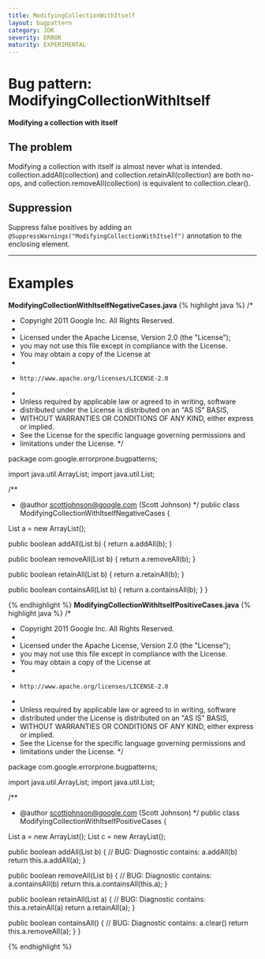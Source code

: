 ```yaml
---
title: ModifyingCollectionWithItself
layout: bugpattern
category: JDK
severity: ERROR
maturity: EXPERIMENTAL
---
```


# Bug pattern: ModifyingCollectionWithItself
__Modifying a collection with itself__

## The problem
Modifying a collection with itself is almost never what is intended. collection.addAll(collection) and collection.retainAll(collection) are both no-ops, and collection.removeAll(collection) is equivalent to collection.clear().

## Suppression
Suppress false positives by adding an `@SuppressWarnings("ModifyingCollectionWithItself")` annotation to the enclosing element.

----------

# Examples
__ModifyingCollectionWithItselfNegativeCases.java__
{% highlight java %}
/*
 * Copyright 2011 Google Inc. All Rights Reserved.
 *
 * Licensed under the Apache License, Version 2.0 (the "License");
 * you may not use this file except in compliance with the License.
 * You may obtain a copy of the License at
 *
 *     http://www.apache.org/licenses/LICENSE-2.0
 *
 * Unless required by applicable law or agreed to in writing, software
 * distributed under the License is distributed on an "AS IS" BASIS,
 * WITHOUT WARRANTIES OR CONDITIONS OF ANY KIND, either express or implied.
 * See the License for the specific language governing permissions and
 * limitations under the License.
 */

package com.google.errorprone.bugpatterns;

import java.util.ArrayList;
import java.util.List;

/**
 * @author scottjohnson@google.com (Scott Johnson)
 */
public class ModifyingCollectionWithItselfNegativeCases {
  
  List<Integer> a = new ArrayList<Integer>();
  
  public boolean addAll(List<Integer> b) {
    return a.addAll(b);
  }
  
  public boolean removeAll(List<Integer> b) {
    return a.removeAll(b);
  }
  
  public boolean retainAll(List<Integer> b) {
    return a.retainAll(b);
  }
  
  public boolean containsAll(List<Integer> b) {
    return a.containsAll(b);
  }
}

{% endhighlight %}
__ModifyingCollectionWithItselfPositiveCases.java__
{% highlight java %}
/*
 * Copyright 2011 Google Inc. All Rights Reserved.
 *
 * Licensed under the Apache License, Version 2.0 (the "License");
 * you may not use this file except in compliance with the License.
 * You may obtain a copy of the License at
 *
 *     http://www.apache.org/licenses/LICENSE-2.0
 *
 * Unless required by applicable law or agreed to in writing, software
 * distributed under the License is distributed on an "AS IS" BASIS,
 * WITHOUT WARRANTIES OR CONDITIONS OF ANY KIND, either express or implied.
 * See the License for the specific language governing permissions and
 * limitations under the License.
 */

package com.google.errorprone.bugpatterns;

import java.util.ArrayList;
import java.util.List;

/**
 * @author scottjohnson@google.com (Scott Johnson)
 */
public class ModifyingCollectionWithItselfPositiveCases {
  
  List<Integer> a = new ArrayList<Integer>();
  List<Integer> c = new ArrayList<Integer>();
  
  public boolean addAll(List<Integer> b) {
    // BUG: Diagnostic contains: a.addAll(b)
    return this.a.addAll(a);
  }
  
  public boolean removeAll(List<Integer> b) {
    // BUG: Diagnostic contains: a.containsAll(b)
    return this.a.containsAll(this.a);
  }
  
  public boolean retainAll(List<Integer> a) {
    // BUG: Diagnostic contains: this.a.retainAll(a)
    return a.retainAll(a);
  }
  
  public boolean containsAll() {
    // BUG: Diagnostic contains: a.clear()
    return this.a.removeAll(a);
  }
}

{% endhighlight %}
